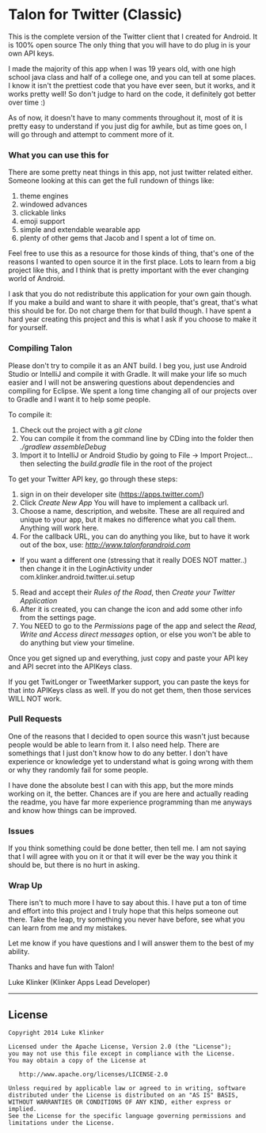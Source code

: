 # Talon for Twitter (Classic) #

This is the complete version of the Twitter client that I created for Android. It is 100% open source The only thing that you will have to do plug in is your own API keys.

I made the majority of this app when I was 19 years old, with one high school java class and half of a college one, and you can tell at some places. I know it isn't the prettiest code that you have ever seen, but it works, and it works pretty well! So don't judge to hard on the code, it definitely got better over time :)

As of now, it doesn't have to many comments throughout it, most of it is pretty easy to understand if you just dig for awhile, but as time goes on, I will go through and attempt to comment more of it.


### What you can use this for ###

There are some pretty neat things in this app, not just twitter related either. Someone looking at this can get the full rundown of things like:
1. theme engines
2. windowed advances
3. clickable links
4. emoji support
5. simple and extendable wearable app
6. plenty of other gems that Jacob and I spent a lot of time on.


Feel free to use this as a resource for those kinds of thing, that's one of the reasons I wanted to open source it in the first place. Lots to learn from a big project like this, and I think that is pretty important with the ever changing world of Android.

I ask that you do not redistribute this application for your own gain though. If you make a build and want to share it with people, that's great, that's what this should be for. Do not charge them for that build though. I have spent a hard year creating this project and this is what I ask if you choose to make it for yourself.


### Compiling Talon ###

Please don't try to compile it as an ANT build. I beg you, just use Android Studio or IntelliJ and compile it with Gradle. It will make your life so much easier and I will not be answering questions about dependencies and compiling for Eclipse. We spent a long time changing all of our projects over to Gradle and I want it to help some people.

To compile it:
1. Check out the project with a *git clone <clone path here>*
2. You can compile it from the command line by CDing into the folder then *./gradlew assembleDebug*
3. Import it to IntelliJ or Android Studio by going to File -> Import Project... then selecting the *build.gradle* file in the root of the project

To get your Twitter API key, go through these steps:
1. sign in on their developer site (https://apps.twitter.com/)
2. Click *Create New App* You will have to implement a callback url.
3. Choose a name, description, and website. These are all required and unique to your app, but it makes no difference what you call them. Anything will work here.
4. For the callback URL, you can do anything you like, but to have it work out of the box, use: *http://www.talonforandroid.com*
  * If you want a different one (stressing that it really DOES NOT matter..) then change it in the LoginActivity under com.klinker.android.twitter.ui.setup
5. Read and accept their *Rules of the Road*, then *Create your Twitter Application*
6. After it is created, you can change the icon and add some other info from the settings page.
7. You NEED to go to the *Permissions* page of the app and select the *Read, Write and Access direct messages* option, or else you won't be able to do anything but view your timeline.

Once you get signed up and everything, just copy and paste your API key and API secret into the APIKeys class.

If you get TwitLonger or TweetMarker support, you can paste the keys for that into APIKeys class as well. If you do not get them, then those services WILL NOT work.


### Pull Requests ###

One of the reasons that I decided to open source this wasn't just because people would be able to learn from it. I also need help. There are somethings that I just don't know how to do any better. I don't have experience or knowledge yet to understand what is going wrong with them or why they randomly fail for some people.

I have done the absolute best I can with this app, but the more minds working on it, the better. Chances are if you are here and actually reading the readme, you have far more experience programming than me anyways and know how things can be improved.

### Issues ###

If you think something could be done better, then tell me. I am not saying that I will agree with you on it or that it will ever be the way you think it should be, but there is no hurt in asking.

### Wrap Up ###

There isn't to much more I have to say about this. I have put a ton of time and effort into this project and I truly hope that this helps someone out there. Take the leap, try something you never have before, see what you can learn from me and my mistakes.

Let me know if you have questions and I will answer them to the best of my ability.

Thanks and have fun with Talon!


Luke Klinker (Klinker Apps Lead Developer)




---

## License

    Copyright 2014 Luke Klinker

    Licensed under the Apache License, Version 2.0 (the "License");
    you may not use this file except in compliance with the License.
    You may obtain a copy of the License at

       http://www.apache.org/licenses/LICENSE-2.0

    Unless required by applicable law or agreed to in writing, software
    distributed under the License is distributed on an "AS IS" BASIS,
    WITHOUT WARRANTIES OR CONDITIONS OF ANY KIND, either express or implied.
    See the License for the specific language governing permissions and
    limitations under the License.
